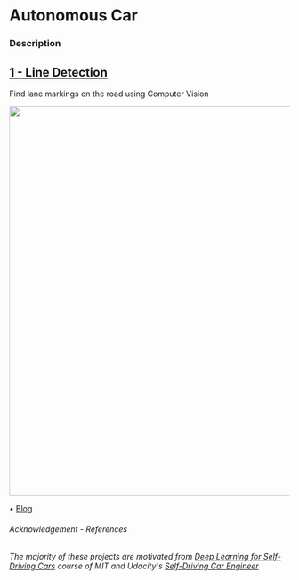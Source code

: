 # Autonomous Car

### Description


## [1 - Line Detection](1-line_detection/)

Find lane markings on the road using Computer Vision

<p align="center">
  <img src="readme_imgs/line_detector.gif" width="700" />
</p>

• [Blog](https://medium.com/@johngatopoulos/line-detection-make-an-autonomous-car-see-road-lines-e3ed984952c)

###### _Acknowledgement - References_

_The majority of these projects are motivated from [Deep Learning for Self-Driving Cars](https://selfdrivingcars.mit.edu) course of MIT and Udacity's [Self-Driving Car Engineer](https://www.udacity.com/school-of-autonomous-systems)_
